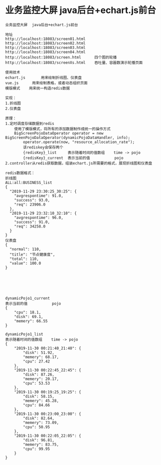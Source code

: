 # 业务监控大屏  java后台+echart.js前台
	业务监控大屏  java后台+echart.js前台
	
	地址
	http://localhost:18083/screen01.html
	http://localhost:18083/screen02.html
	http://localhost:18083/screen03.html
	http://localhost:18083/screen04.html
	http://localhost:18083/screen.html      四个图的轮播
	http://localhost:18083/screenXs.html    吞吐量、容器数演示轮播页面

	使用技术
	echart.js		用来绘制折线图、仪表盘
	vue.js		用来绘制表格，或者动态组织页面
	模版模式	用来统一构造redis数据
	
	实现：
	1.折线图
	2.仪表盘
	
	原理：
	1.定时调度存储数据到redis
		使用了模版模式，将所有的添加数据制作成统一的操作方式
		BigScreenPojoDataOperator operator = new BigScreenPojoDataOperator(dynamicPojoDataHandler, info);
			operator.operate(now, "resource_allocation_rate");
			该rediskey会保存两个
			{redisKey}_list     表示随着时间的值数组    time -> pojo
			{redisKey}_current  表示当前的值           pojo
	2.controller从redis获取数据，组装echart.js所需要的格式，展现折线图和仪表盘

	redis数据格式：
	折线图
    ALL:all:BUSINESS_list
    {
      "2019-11-29 23:30:25_30:25": {
        "avgrespontime": 91.0,
        "success": 93.0,
        "req": 23906.0
      },
      "2019-11-29 23:32:10_32:10": {
        "avgrespontime": 96.0,
        "success": 91.0,
        "req": 34258.0
      }
    }
	仪表盘
    {
      "normal": 110,
      "title": "节点健康度",
      "total": 110,
      "value": 100.0
    }






	dynamicPojo1_current
	表示当前的值           pojo
	{
		"cpu": 18.1,
		"disk": 69.1,
		"memery": 66.55
	}

	dynamicPojo1_list
	表示随着时间的值数组    time -> pojo
	{
		"2019-11-30 00:21:40_21:40": {
			"disk": 51.92,
			"memery": 68.17,
			"cpu": 27.42
		},
		"2019-11-30 00:22:45_22:45": {
			"disk": 87.26,
			"memery": 20.17,
			"cpu": 53.53
		},
		"2019-11-30 00:19:25_19:25": {
			"disk": 58.15,
			"memery": 45.28,
			"cpu": 84.66
		},
		"2019-11-30 00:23:00_23:00": {
			"disk": 82.64,
			"memery": 73.09,
			"cpu": 50.95
		},
		"2019-11-30 00:22:05_22:05": {
			"disk": 96.81,
			"memery": 83.75,
			"cpu": 99.95
		}
	}

